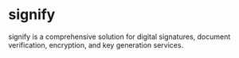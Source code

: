# signify
 signify is a comprehensive solution for digital signatures, document verification, encryption, and key generation services.
